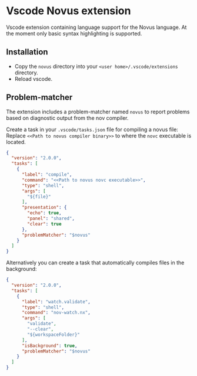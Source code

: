 # Vscode Novus extension

Vscode extension containing language support for the Novus language.
At the moment only basic syntax highlighting is supported.

## Installation
* Copy the `novus` directory into your `<user home>/.vscode/extensions` directory.
* Reload vscode.

## Problem-matcher
The extension includes a problem-matcher named `novus` to report problems based on diagnostic output
from the nov compiler.

Create a task in your `.vscode/tasks.json` file for compiling a novus file:
Replace `<<Path to novus compiler binary>>` to where the `novc` executable is located.
```json
{
  "version": "2.0.0",
  "tasks": [
    {
      "label": "compile",
      "command": "<<Path to novus novc executable>>",
      "type": "shell",
      "args": [
        "${file}"
      ],
      "presentation": {
        "echo": true,
        "panel": "shared",
        "clear": true
      },
      "problemMatcher": "$novus"
    }
  ]
}
```

Alternatively you can create a task that automatically compiles files in the background:
```json
{
  "version": "2.0.0",
  "tasks": [
    {
      "label": "watch.validate",
      "type": "shell",
      "command": "nov-watch.nx",
      "args": [
        "validate",
        "--clear",
        "${workspaceFolder}"
      ],
      "isBackground": true,
      "problemMatcher": "$novus"
    }
  ]
}
```
